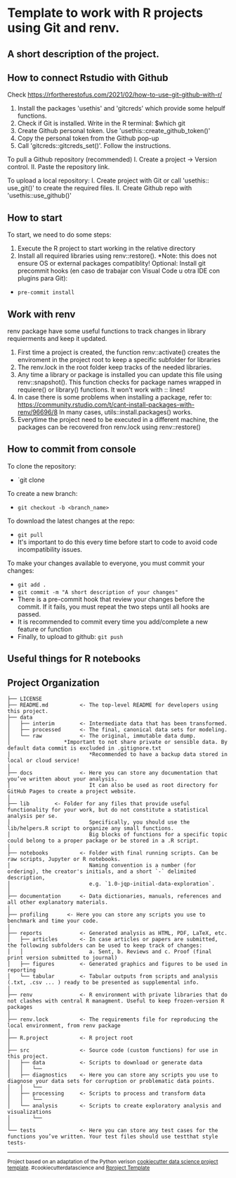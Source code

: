 Template to work with R projects using Git and renv.
==============================

## A short description of the project.

## How to connect Rstudio with Github
Check https://rfortherestofus.com/2021/02/how-to-use-git-github-with-r/
1. Install the packages 'usethis' and 'gitcreds' which provide some helpulf functions.
2. Check if Git is installed. Write in the R terminal: $which git
3. Create Github personal token. Use 'usethis::create_github_token()'
4. Copy the personal token from the Github pop-up
5. Call 'gitcreds::gitcreds_set()'. Follow the instructions.


To pull a Github repository (recommended)
I. Create a project -> Version control.
II. Paste the repository link.
  
To upload a local repository: 
I. Create project with Git or call 'usethis:: use_git()' to create the required files.
II. Create Github repo with 'usethis::use_github()'

## How to start
To start, we need to do some steps:
1. Execute the R project to start working in the relative directory
2. Install all required libraries using renv::restore().
		*Note: this does not ensure OS or external packages compatiblity!
Optional: Install git precommit hooks (en caso de trabajar con Visual Code u otra IDE con plugins para Git):
  - `pre-commit install`
  
## Work with renv
renv package have some useful functions to track changes in library requierments and keep it updated.
1. First time a project is created, the function renv::activate() creates the enviroment in the project root to keep a specific subfolder for libraries
2. The renv.lock in the root folder keep tracks of the needed libraries.
3. Any time a library or package is installed you can update this file using renv::snapshot(). This function checks for 
	package names wrapped in requiere() or library() functions. It won't work with <package>::<function> lines!
4. In case there is some problems when installing a package, refer to: https://community.rstudio.com/t/cant-install-packages-with-renv/96696/8
	In many cases, utils::install.packages() works.
5. Everytime the project need to be executed in a different machine, the packages can be recovered  fron renv.lock using renv::restore()

## How to commit from console
To clone the repository:
- `git clone <url-project>

To create a new branch:
- `git checkout -b <branch_name>`

To download the latest changes at the repo:
- `git pull`
- It's important to do this every time before start to code to avoid code incompatibility issues.

To make your changes available to everyone, you must commit your changes:
- `git add .`
- `git commit -m "A short description of your changes"`
- There is a pre-commit hook that review your changes before the commit. If it fails, you must repeat the two steps until all hooks are passed.
- It is recommended to commit every time you add/complete a new feature or function
- Finally, to upload to github: `git push`

## Useful things for R notebooks

Project Organization
------------

    ├── LICENSE
    ├── README.md          <- The top-level README for developers using this project.
    ├── data
    │   ├── interim        <- Intermediate data that has been transformed.
    │   ├── processed      <- The final, canonical data sets for modeling.
    │   └── raw            <- The original, immutable data dump. 
    │			      *Important to not share private or sensible data. By default data commit is excluded in .gitignore.txt
    │                         *Recommended to have a backup data stored in local or cloud service!
    │
    ├── docs               <- Here you can store any documentation that you’ve written about your analysis. 
    │                         It can also be used as root directory for GitHub Pages to create a project website.
    │
    ├── lib		   <- Folder for any files that provide useful functionality for your work, but do not constitute a statistical analysis per se. 
    │                         Specifically, you should use the lib/helpers.R script to organize any small functions.
    │                         Big blocks of functions for a specific topic could belong to a proper package or be stored in a .R script.
    │
    ├── notebooks          <- Folder with final running scripts. Can be raw scripts, Jupyter or R notebooks. 
    │                         Naming convention is a number (for ordering), the creator's initials, and a short `-` delimited description,
    │                         e.g. `1.0-jqp-initial-data-exploration`.
    │
    ├── documentation      <- Data dictionaries, manuals, references and all other explanatory materials.
    │
    ├── profiling	   <- Here you can store any scripts you use to benchmark and time your code.
    │
    ├── reports            <- Generated analysis as HTML, PDF, LaTeX, etc.
    │   ├── articles       <- In case articles or papers are submitted, the following subfolders can be used to keep track of changes: 
    │   │                     a. Sent, b. Reviews and c. Proof (final print version submitted to journal)
    │   ├── figures        <- Generated graphics and figures to be used in reporting
    │   └── tabular        <- Tabular outputs from scripts and analysis (.txt, .csv ... ) ready to be presented as supplemental info.
    │
    ├── renv               <- R environment with private libraries that do not clashes with central R managment. Useful to keep frozen-version R packages
    │
    ├── renv.lock          <- The requirements file for reproducing the local environment, from renv package
    │
    ├── R.project          <- R project root
    │
    ├── src                <- Source code (custom functions) for use in this project.
    │   ├── data           <- Scripts to download or generate data
    │   │   └── 
    │   ├── diagnostics    <- Here you can store any scripts you use to diagnose your data sets for corruption or problematic data points.
    │   │   └──	
    │   ├── processing     <- Scripts to process and transform data
    │   │   └──
    │   └── analysis       <- Scripts to create exploratory analysis and visualizations
    │       └── 
    │
    └── tests              <- Here you can store any test cases for the functions you’ve written. Your test files should use testthat style tests-
    

--------

<p><small>Project based on an adaptation of the Python verison <a target="_blank" href="https://drivendata.github.io/cookiecutter-data-science/">cookiecutter data science project template</a>. #cookiecutterdatascience and  <a target="_blank" href="http://projecttemplate.net/architecture.html"> Rproject Template </a> </small></p>
